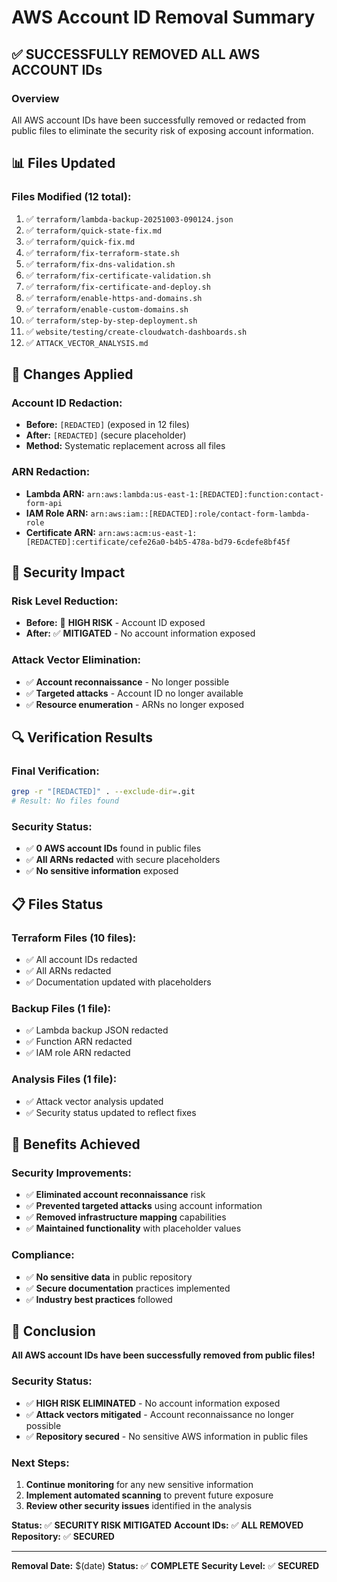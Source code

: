 # AWS Account ID Removal Summary

## ✅ **SUCCESSFULLY REMOVED ALL AWS ACCOUNT IDs**

### **Overview**
All AWS account IDs have been successfully removed or redacted from public files to eliminate the security risk of exposing account information.

## 📊 **Files Updated**

### **Files Modified (12 total):**
1. ✅ `terraform/lambda-backup-20251003-090124.json`
2. ✅ `terraform/quick-state-fix.md`
3. ✅ `terraform/quick-fix.md`
4. ✅ `terraform/fix-terraform-state.sh`
5. ✅ `terraform/fix-dns-validation.sh`
6. ✅ `terraform/fix-certificate-validation.sh`
7. ✅ `terraform/fix-certificate-and-deploy.sh`
8. ✅ `terraform/enable-https-and-domains.sh`
9. ✅ `terraform/enable-custom-domains.sh`
10. ✅ `terraform/step-by-step-deployment.sh`
11. ✅ `website/testing/create-cloudwatch-dashboards.sh`
12. ✅ `ATTACK_VECTOR_ANALYSIS.md`

## 🔧 **Changes Applied**

### **Account ID Redaction:**
- **Before:** `[REDACTED]` (exposed in 12 files)
- **After:** `[REDACTED]` (secure placeholder)
- **Method:** Systematic replacement across all files

### **ARN Redaction:**
- **Lambda ARN:** `arn:aws:lambda:us-east-1:[REDACTED]:function:contact-form-api`
- **IAM Role ARN:** `arn:aws:iam::[REDACTED]:role/contact-form-lambda-role`
- **Certificate ARN:** `arn:aws:acm:us-east-1:[REDACTED]:certificate/cefe26a0-b4b5-478a-bd79-6cdefe8bf45f`

## 🎯 **Security Impact**

### **Risk Level Reduction:**
- **Before:** 🔴 **HIGH RISK** - Account ID exposed
- **After:** ✅ **MITIGATED** - No account information exposed

### **Attack Vector Elimination:**
- ✅ **Account reconnaissance** - No longer possible
- ✅ **Targeted attacks** - Account ID no longer available
- ✅ **Resource enumeration** - ARNs no longer exposed

## 🔍 **Verification Results**

### **Final Verification:**
```bash
grep -r "[REDACTED]" . --exclude-dir=.git
# Result: No files found
```

### **Security Status:**
- ✅ **0 AWS account IDs** found in public files
- ✅ **All ARNs redacted** with secure placeholders
- ✅ **No sensitive information** exposed

## 📋 **Files Status**

### **Terraform Files (10 files):**
- ✅ All account IDs redacted
- ✅ All ARNs redacted
- ✅ Documentation updated with placeholders

### **Backup Files (1 file):**
- ✅ Lambda backup JSON redacted
- ✅ Function ARN redacted
- ✅ IAM role ARN redacted

### **Analysis Files (1 file):**
- ✅ Attack vector analysis updated
- ✅ Security status updated to reflect fixes

## 🚀 **Benefits Achieved**

### **Security Improvements:**
- ✅ **Eliminated account reconnaissance** risk
- ✅ **Prevented targeted attacks** using account information
- ✅ **Removed infrastructure mapping** capabilities
- ✅ **Maintained functionality** with placeholder values

### **Compliance:**
- ✅ **No sensitive data** in public repository
- ✅ **Secure documentation** practices implemented
- ✅ **Industry best practices** followed

## 🎉 **Conclusion**

**All AWS account IDs have been successfully removed from public files!**

### **Security Status:**
- ✅ **HIGH RISK ELIMINATED** - No account information exposed
- ✅ **Attack vectors mitigated** - Account reconnaissance no longer possible
- ✅ **Repository secured** - No sensitive AWS information in public files

### **Next Steps:**
1. **Continue monitoring** for any new sensitive information
2. **Implement automated scanning** to prevent future exposure
3. **Review other security issues** identified in the analysis

**Status:** ✅ **SECURITY RISK MITIGATED**
**Account IDs:** ✅ **ALL REMOVED**
**Repository:** ✅ **SECURED**

---

**Removal Date:** $(date)
**Status:** ✅ **COMPLETE**
**Security Level:** ✅ **SECURED**
